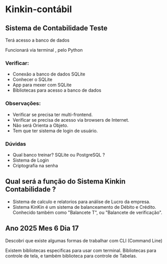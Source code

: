 # Kinkin-contábil

## Sistema de Contabilidade Teste

Terá acesso a banco de dados

Funcionará via terminal , pelo Python 

### Verificar:

- Conexão a banco de dados SQLite
- Conhecer o SQLite 
- App para mexer com SQLite 
- Bibliotecas para acesso a banco de dados 


### Observações:
- Verificar se precisa ter multi-frontend.
- Verificar se precisa de acesso via browsers de Internet.
- Não será Orienta a Objeto.
- Tem que ter sistema de login de usuário.

### Dúvidas

* Qual banco treinar? SQLite ou PostgreSQL ?
* Sistema de Login
* Criptografia na senha 

## Qual será a função do Sistema Kinkin Contabilidade ?

* Sistema de calculo e relatorios para análise de Lucro da empresa. 
* Sistema KinKin é um sistema de balanceamento de Débito e Crédito.  Conhecido também como "Balancete T", ou "Balancete de verificação".


## Ano 2025 Mes 6 Dia 17 

Descobri que existe algumas formas de trabalhar com CLI (Command Line)

Existem bibliotecas especificas para usar com terminal. Bibliotecas para controle de tela, e também biblioteca para controle de Tabelas.

